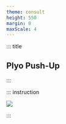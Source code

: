 ```yaml
---
theme: consult
height: 550
margin: 0
maxScale: 4
---
```

<!-- slide template="[[gym-ex]]" -->

::: title
## Plyo Push-Up
:::

::: instruction

![](https://i.pinimg.com/originals/b3/c9/8f/b3c98f3df60dc45bb75803f3054e0e42.gif)

:::